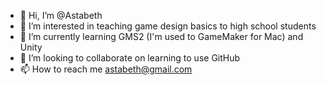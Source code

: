 - 👋 Hi, I’m @Astabeth
- 👀 I’m interested in teaching game design basics to high school students
- 🌱 I’m currently learning GMS2 (I'm used to GameMaker for Mac) and Unity
- 💞️ I’m looking to collaborate on learning to use GitHub
- 📫 How to reach me astabeth@gmail.com

<!---
Astabeth/Astabeth is a ✨ special ✨ repository because its `README.md` (this file) appears on your GitHub profile.
You can click the Preview link to take a look at your changes.
--->

